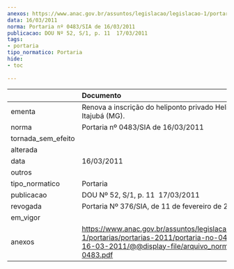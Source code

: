 ```yaml
---
anexos: https://www.anac.gov.br/assuntos/legislacao/legislacao-1/portarias/portarias-2011/portaria-no-0483-sia-de-16-03-2011/@@display-file/arquivo_norma/PA2011-0483.pdf
data: 16/03/2011
norma: Portaria nº 0483/SIA de 16/03/2011
publicacao: DOU Nº 52, S/1, p. 11  17/03/2011
tags:
- portaria
tipo_normatico: Portaria
hide: 
- toc 
 
---
```


|                    | Documento                                                                                                                                                         |
|:-------------------|:------------------------------------------------------------------------------------------------------------------------------------------------------------------|
| ementa             | Renova a inscrição do heliponto privado Helibrás, em Itajubá (MG).                                                                                                |
| norma              | Portaria nº 0483/SIA de 16/03/2011                                                                                                                                |
| tornada_sem_efeito |                                                                                                                                                                   |
| alterada           |                                                                                                                                                                   |
| data               | 16/03/2011                                                                                                                                                        |
| outros             |                                                                                                                                                                   |
| tipo_normatico     | Portaria                                                                                                                                                          |
| publicacao         | DOU Nº 52, S/1, p. 11  17/03/2011                                                                                                                                 |
| revogada           | Portaria Nº 376/SIA, de 11 de fevereiro de 2015                                                                                                                   |
| em_vigor           |                                                                                                                                                                   |
| anexos             | https://www.anac.gov.br/assuntos/legislacao/legislacao-1/portarias/portarias-2011/portaria-no-0483-sia-de-16-03-2011/@@display-file/arquivo_norma/PA2011-0483.pdf |
